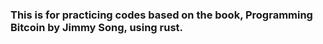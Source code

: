 ### This is for practicing codes based on the book, Programming Bitcoin by Jimmy Song, using rust.

